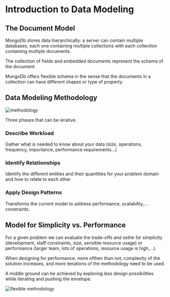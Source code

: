 # Introduction to Data Modeling

## The Document Model

MongoDb stores data hierarchically: a server can contain multiple databases, each one containing multiple collections with each collection containing multiple documents.

The collection of fields and embedded documents represent the schema of the document.

MongoDb offers flexible schema in the sense that the documents in a collection can have different shapes or 
type of property.

## Data Modeling Methodology

![methodology](methodology.png)

Three phases that can be ierative.

### Describe Workload

Gather what is needed to know about your data (size, operations, frequency, importance, performance requirements...)

### Identify Relationships

Identify the different entities and their quantities for your problem domain and how to relate to each other 

### Apply Design Patterns

Transforms the current model to address performance, scalability,... constraints.

## Model for Simplicity vs. Performance

For a given problem we can evaluate the trade-offs and settle for simplicity (development, staff constraints, size, sensible resource usage) or performance (larger team, lots of operations, resource usage is high,...).

When designing for performance, more ofthen than not, complexity of the solution increases, and more iterations of the methodology need to be used.

A middle ground can be achieved by exploring less design possibilities while iterating and pushing the envelope.

![flexible methodology](flexible_methodology.png)
